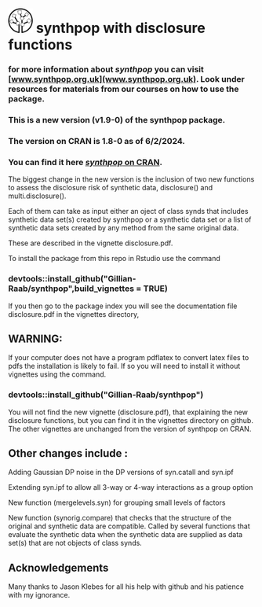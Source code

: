 
# <img src="inst/logo.png" width="50" height="50"> synthpop with disclosure functions

### for more information about _synthpop_ you can visit **[www.synthpop.org.uk](www.synthpop.org.uk)**. Look under resources for materials from our courses on how to use the package.

### This is a new version (v1.9-0) of the synthpop package.

### The version on CRAN is 1.8-0 as of 6/2/2024.

### You can find it here **[_synthpop_ on CRAN](https://CRAN.R-project.org/package=synthpop)**.

The biggest change in the new version is the inclusion of two new functions to assess the disclosure risk of synthetic data, disclosure() and multi.disclosure().

Each of them can take as input either an oject of class synds that includes synthetic data set(s) created by synthpop or a synthetic data set or a list of synthetic data sets created by any method from the same original data.

These are described in the vignette disclosure.pdf.

To install the package from this repo in Rstudio use the command

### devtools::install_github("Gillian-Raab/synthpop",build_vignettes = TRUE) ###

If you then go to the package index you will see the documentation file 
disclosure.pdf in the vignettes directory,

## WARNING: 
If your computer does not have a program pdflatex to convert latex files to pdfs the installation is likely to fail. If so you will need to install it without vignettes using the command.

### devtools::install_github("Gillian-Raab/synthpop") ###

You will not find the new vignette (disclosure.pdf), that explaining the new disclosure functions, but you can find it in the vignettes directory on github. The other vignettes are unchanged from the version of synthpop on CRAN.
 
## Other changes include :
 
 Adding Gaussian DP noise in the DP versions of syn.catall and syn.ipf
 
 Extending syn.ipf to allow all 3-way or 4-way interactions as a group option
 
 New function (mergelevels.syn) for grouping small levels of factors
 
 New function (synorig.compare) that checks that the structure of the original and synthetic data
  are compatible. Called by several functions that evaluate the synthetic data when the synthetic 
  data are supplied as data set(s) that are not objects of class synds.
 



## Acknowledgements

Many thanks to Jason Klebes for all his help with github and his patience with my ignorance.
